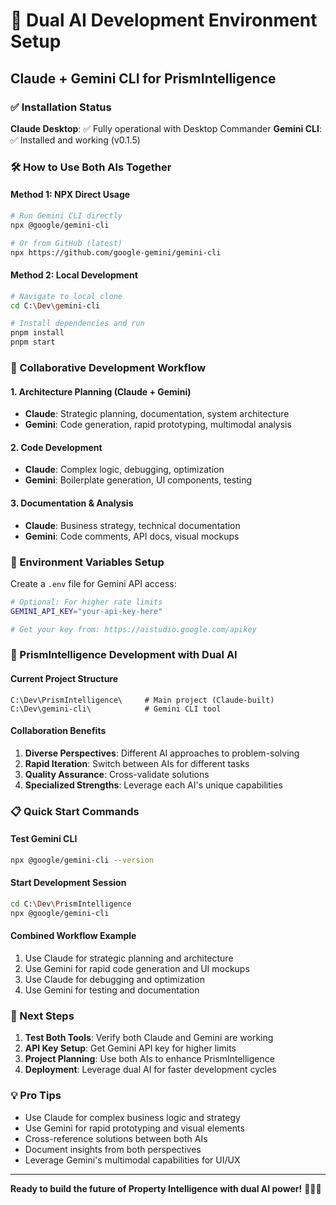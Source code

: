 # 🚀 Dual AI Development Environment Setup
## Claude + Gemini CLI for PrismIntelligence

### ✅ Installation Status

**Claude Desktop**: ✅ Fully operational with Desktop Commander
**Gemini CLI**: ✅ Installed and working (v0.1.5)

### 🛠️ How to Use Both AIs Together

#### Method 1: NPX Direct Usage
```bash
# Run Gemini CLI directly
npx @google/gemini-cli

# Or from GitHub (latest)
npx https://github.com/google-gemini/gemini-cli
```

#### Method 2: Local Development
```bash
# Navigate to local clone
cd C:\Dev\gemini-cli

# Install dependencies and run
pnpm install
pnpm start
```

### 🎯 Collaborative Development Workflow

#### 1. Architecture Planning (Claude + Gemini)
- **Claude**: Strategic planning, documentation, system architecture
- **Gemini**: Code generation, rapid prototyping, multimodal analysis

#### 2. Code Development
- **Claude**: Complex logic, debugging, optimization
- **Gemini**: Boilerplate generation, UI components, testing

#### 3. Documentation & Analysis
- **Claude**: Business strategy, technical documentation
- **Gemini**: Code comments, API docs, visual mockups

### 🔧 Environment Variables Setup

Create a `.env` file for Gemini API access:
```bash
# Optional: For higher rate limits
GEMINI_API_KEY="your-api-key-here"

# Get your key from: https://aistudio.google.com/apikey
```

### 🚀 PrismIntelligence Development with Dual AI

#### Current Project Structure
```
C:\Dev\PrismIntelligence\     # Main project (Claude-built)
C:\Dev\gemini-cli\            # Gemini CLI tool
```

#### Collaboration Benefits
1. **Diverse Perspectives**: Different AI approaches to problem-solving
2. **Rapid Iteration**: Switch between AIs for different tasks
3. **Quality Assurance**: Cross-validate solutions
4. **Specialized Strengths**: Leverage each AI's unique capabilities

### 📋 Quick Start Commands

#### Test Gemini CLI
```bash
npx @google/gemini-cli --version
```

#### Start Development Session
```bash
cd C:\Dev\PrismIntelligence
npx @google/gemini-cli
```

#### Combined Workflow Example
1. Use Claude for strategic planning and architecture
2. Use Gemini for rapid code generation and UI mockups
3. Use Claude for debugging and optimization
4. Use Gemini for testing and documentation

### 🎯 Next Steps

1. **Test Both Tools**: Verify both Claude and Gemini are working
2. **API Key Setup**: Get Gemini API key for higher limits
3. **Project Planning**: Use both AIs to enhance PrismIntelligence
4. **Deployment**: Leverage dual AI for faster development cycles

### 💡 Pro Tips

- Use Claude for complex business logic and strategy
- Use Gemini for rapid prototyping and visual elements
- Cross-reference solutions between both AIs
- Document insights from both perspectives
- Leverage Gemini's multimodal capabilities for UI/UX

---

**Ready to build the future of Property Intelligence with dual AI power!** 🚀🏢✨
